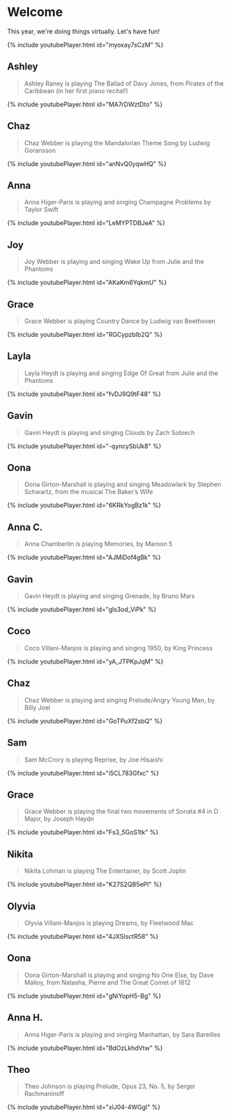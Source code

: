 # Welcome

This year, we're doing things virtually. Let's have fun!

{% include youtubePlayer.html id="myoxay7sCzM" %}

## Ashley
> Ashley Raney is playing The Ballad of Davy Jones, from Pirates of the Caribbean (in her first piano recital!)

{% include youtubePlayer.html id="MA7rDWztDto" %}

## Chaz
> Chaz Webber is playing the Mandalorian Theme Song by Ludwig Goransson

{% include youtubePlayer.html id="anNvQ0yqwHQ" %}

## Anna 
> Anna Higer-Paris is playing and singing Champagne Problems by Taylor Swift

{% include youtubePlayer.html id="LeMYPTDBJeA" %}

## Joy 
> Joy Webber is playing and singing Wake Up from Julie and the Phantoms

{% include youtubePlayer.html id="AKaKm6YqkmU" %}

## Grace
> Grace Webber is playing Country Dance by Ludwig van Beethoven

{% include youtubePlayer.html id="RGCypzbIb2Q" %}

## Layla
> Layla Heydt is playing and singing Edge Of Great from Julie and the Phantoms

{% include youtubePlayer.html id="fvDJ9Q9tF48" %}

## Gavin
> Gavin Heydt is playing and singing Clouds by Zach Sobiech

{% include youtubePlayer.html id="-qyncySbUk8" %}

## Oona
> Oona Girton-Marshall is playing and singing Meadowlark by Stephen Schwartz, from the musical The Baker’s Wife

{% include youtubePlayer.html id="6KRkYogBz1k" %}

## Anna C.
> Anna Chamberlin is playing Memories, by Maroon 5

{% include youtubePlayer.html id="AJMiDof4gBk" %}

## Gavin
> Gavin Heydt is playing and singing Grenade, by Bruno Mars

{% include youtubePlayer.html id="gls3od_ViPk" %}

## Coco
> Coco Villani-Manjos is playing and singing 1950, by King Princess

{% include youtubePlayer.html id="yA_JTPKpJqM" %}

## Chaz
> Chaz Webber is playing and singing Prelude/Angry Young Man, by Billy Joel

{% include youtubePlayer.html id="GoTPuXf2sbQ" %}

## Sam
> Sam McCrory is playing Reprise, by Joe Hisaishi

{% include youtubePlayer.html id="i5CL783Gfxc" %}

## Grace
> Grace Webber is playing the final two movements of Sonata #4 in D Major, by Joseph Haydn

{% include youtubePlayer.html id="Fs3_5GoS1tk" %}

## Nikita
> Nikita Lohman is playing The Entertainer, by Scott Joplin

{% include youtubePlayer.html id="K27S2QB5ePI" %}

## Olyvia
> Olyvia Villani-Manjos is playing Dreams, by Fleetwood Mac

{% include youtubePlayer.html id="4JXSIsctR58" %}

## Oona
> Oona Girton-Marshall is playing and singing No One Else, by Dave Malloy, from Natasha, Pierre and The Great Comet of 1812

{% include youtubePlayer.html id="gNiYopH5-Bg" %}

## Anna H.
> Anna Higer-Paris is playing and singing Manhattan, by Sara Bareilles

{% include youtubePlayer.html id="BdOzLkhdVtw" %}

## Theo
> Theo Johnson is playing Prelude, Opus 23, No. 5, by Sergei Rachmaninoff

{% include youtubePlayer.html id="xlJ04-4WGgI" %}
